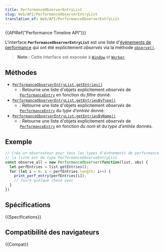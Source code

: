 ```yaml
---
title: PerformanceObserverEntryList
slug: Web/API/PerformanceObserverEntryList
translation_of: Web/API/PerformanceObserverEntryList
---
```


{{APIRef("Performance Timeline API")}}

L'interface **`PerformanceObserverEntryList`** est une liste d'[événements de performance](/fr/docs/Web/API/PerformanceEntry) qui ont été explicitement _observés_ via la méthode [`observe()`](/fr/docs/Web/API/PerformanceObserver/observe).

> **Note :** Cette interface est exposée à [`Window`](/fr/docs/Web/API/Window) et [`Worker`](/fr/docs/Web/API/Worker).

## Méthodes

- [`PerformanceObserverEntryList.getEntries()`](/fr/docs/Web/API/PerformanceObserverEntryList/getEntries)
  - : Retourne une liste d'objets explicitement _observés_ de [`PerformanceEntry`](/fr/docs/Web/API/PerformanceEntry) en fonction du _filtre_ donné.
- [`PerformanceObserverEntryList.getEntriesByType()`](/fr/docs/Web/API/PerformanceObserverEntryList/getEntriesByType)
  - : Retourne une liste d'objets explicitement _observés_ de [`PerformanceEntry`](/fr/docs/Web/API/PerformanceEntry) du _type d'entrée_ donné.
- [`PerformanceObserverEntryList.getEntriesByName()`](/fr/docs/Web/API/PerformanceObserverEntryList/getEntriesByName)
  - : Retourne une liste d'objets explicitement _observés_ de [`PerformanceEntry`](/fr/docs/Web/API/PerformanceEntry) en fonction du _nom_ et du _type d'entrée_ donnés.

## Exemple

```js
// Crée un observateur pour tous les types d'événements de performance
// la liste est de type PerformanceObserveEntryList
const observe_all = new PerformanceObserver(function(list, obs) {
  let perfEntries = list.getEntries();
  for (let i = 0; i < perfEntries.length; i++) {
    print_perf_entry(perfEntries[i]);
    // faire quelque chose avec
  }
})
```

## Spécifications

{{Specifications}}

## Compatibilité des navigateurs

{{Compat}}
